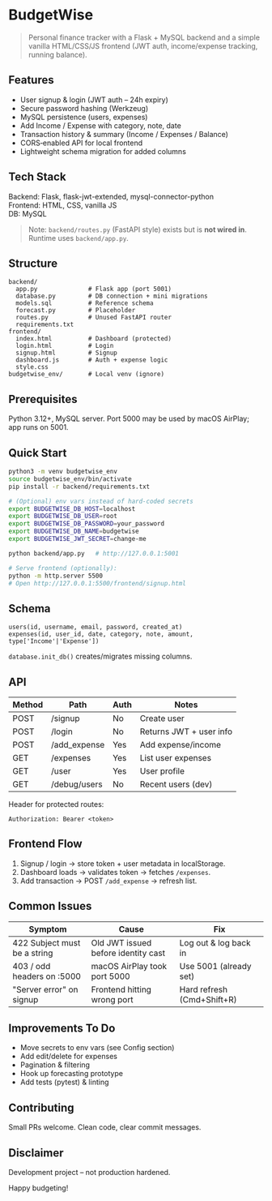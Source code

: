 # BudgetWise

> Personal finance tracker with a Flask + MySQL backend and a simple vanilla HTML/CSS/JS frontend (JWT auth, income/expense tracking, running balance).

## Features
- User signup & login (JWT auth – 24h expiry)
- Secure password hashing (Werkzeug)
- MySQL persistence (users, expenses)
- Add Income / Expense with category, note, date
- Transaction history & summary (Income / Expenses / Balance)
- CORS‑enabled API for local frontend
- Lightweight schema migration for added columns

## Tech Stack
Backend: Flask, flask-jwt-extended, mysql-connector-python  
Frontend: HTML, CSS, vanilla JS  
DB: MySQL

> Note: `backend/routes.py` (FastAPI style) exists but is **not wired in**. Runtime uses `backend/app.py`.

## Structure
```
backend/
  app.py              # Flask app (port 5001)
  database.py         # DB connection + mini migrations
  models.sql          # Reference schema
  forecast.py         # Placeholder
  routes.py           # Unused FastAPI router
  requirements.txt
frontend/
  index.html          # Dashboard (protected)
  login.html          # Login
  signup.html         # Signup
  dashboard.js        # Auth + expense logic
  style.css
budgetwise_env/       # Local venv (ignore)
```

## Prerequisites
Python 3.12+, MySQL server. Port 5000 may be used by macOS AirPlay; app runs on 5001.

## Quick Start
```bash
python3 -m venv budgetwise_env
source budgetwise_env/bin/activate
pip install -r backend/requirements.txt

# (Optional) env vars instead of hard-coded secrets
export BUDGETWISE_DB_HOST=localhost
export BUDGETWISE_DB_USER=root
export BUDGETWISE_DB_PASSWORD=your_password
export BUDGETWISE_DB_NAME=budgetwise
export BUDGETWISE_JWT_SECRET=change-me

python backend/app.py   # http://127.0.0.1:5001

# Serve frontend (optionally):
python -m http.server 5500
# Open http://127.0.0.1:5500/frontend/signup.html
```

## Schema
```
users(id, username, email, password, created_at)
expenses(id, user_id, date, category, note, amount, type['Income'|'Expense'])
```
`database.init_db()` creates/migrates missing columns.

## API
| Method | Path         | Auth | Notes |
|--------|--------------|------|-------|
| POST   | /signup      | No   | Create user |
| POST   | /login       | No   | Returns JWT + user info |
| POST   | /add_expense | Yes  | Add expense/income |
| GET    | /expenses    | Yes  | List user expenses |
| GET    | /user        | Yes  | User profile |
| GET    | /debug/users | No   | Recent users (dev) |

Header for protected routes:
```
Authorization: Bearer <token>
```

## Frontend Flow
1. Signup / login → store token + user metadata in localStorage.
2. Dashboard loads → validates token → fetches `/expenses`.
3. Add transaction → POST `/add_expense` → refresh list.

## Common Issues
| Symptom | Cause | Fix |
|---------|-------|-----|
| 422 Subject must be a string | Old JWT issued before identity cast | Log out & log back in |
| 403 / odd headers on :5000   | macOS AirPlay took port 5000         | Use 5001 (already set) |
| "Server error" on signup     | Frontend hitting wrong port          | Hard refresh (Cmd+Shift+R) |

## Improvements To Do
- Move secrets to env vars (see Config section)
- Add edit/delete for expenses
- Pagination & filtering
- Hook up forecasting prototype
- Add tests (pytest) & linting

## Contributing
Small PRs welcome. Clean code, clear commit messages.

## Disclaimer
Development project – not production hardened.

Happy budgeting!
